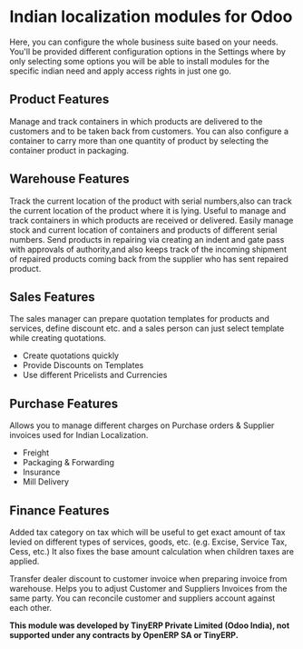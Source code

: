Indian localization modules for Odoo
====================================

Here, you can configure the whole business suite based on your needs. You'll be provided different configuration options in the Settings where by only selecting some options you will be able to install modules for the specific indian need and apply access rights in just one go.

Product Features
----------------
Manage and track containers in which products are delivered to the customers and to be taken back from customers. You can also configure a container to carry more than one quantity of product by selecting the container product in packaging.

Warehouse Features
------------------
Track the current location of the product with serial numbers,also can track the current location of the product where it is lying.
Useful to manage and track containers in which products are received or delivered. Easily manage stock and current location of containers and products of different serial numbers.
Send products in repairing via creating an indent and gate pass with approvals of authority,and also keeps track of the incoming shipment of repaired products coming back from the supplier who has sent repaired product.

Sales Features
--------------
The sales manager can prepare quotation templates for products and services, define discount etc. and a sales person can just select template while creating quotations.
* Create quotations quickly
* Provide Discounts on Templates
* Use different Pricelists and Currencies


Purchase Features
-----------------
Allows you to manage different charges on Purchase orders & Supplier invoices used for Indian Localization.
* Freight
* Packaging & Forwarding
* Insurance
* Mill Delivery

Finance Features
----------------
Added tax category on tax which will be useful to get exact amount of tax levied on different types of services, goods, etc. (e.g. Excise, Service Tax, Cess, etc.) It also fixes the base amount calculation when children taxes are applied.

Transfer dealer discount to customer invoice when preparing invoice from warehouse.
Helps you to adjust Customer and Suppliers Invoices from the same party. You can reconcile customer and suppliers account against each other.

<b>This module was developed by TinyERP Private Limited (Odoo India), not supported under any contracts by OpenERP SA or TinyERP.</b>
